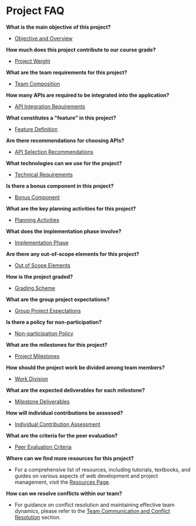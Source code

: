 # Project FAQ

**What is the main objective of this project?**
- [Objective and Overview](https://parsa-rajabi.github.io/cpsc-2350/project#overview)

**How much does this project contribute to our course grade?**
- [Project Weight](https://parsa-rajabi.github.io/cpsc-2350/project#overview)

**What are the team requirements for this project?**
- [Team Composition](https://parsa-rajabi.github.io/cpsc-2350/project#overview)

**How many APIs are required to be integrated into the application?**
- [API Integration Requirements](https://parsa-rajabi.github.io/cpsc-2350/project#about)

**What constitutes a "feature" in this project?**
- [Feature Definition](https://parsa-rajabi.github.io/cpsc-2350/project#about)

**Are there recommendations for choosing APIs?**
- [API Selection Recommendations](https://github.com/public-apis/public-apis)

**What technologies can we use for the project?**
- [Technical Requirements](https://parsa-rajabi.github.io/cpsc-2350/project#technical-requirements)

**Is there a bonus component in this project?**
- [Bonus Component](https://parsa-rajabi.github.io/cpsc-2350/project#bonus)

**What are the key planning activities for this project?**
- [Planning Activities](https://parsa-rajabi.github.io/cpsc-2350/project#planning)

**What does the implementation phase involve?**
- [Implementation Phase](https://parsa-rajabi.github.io/cpsc-2350/project#implementation)

**Are there any out-of-scope elements for this project?**
- [Out of Scope Elements](https://parsa-rajabi.github.io/cpsc-2350/project#out-of-scope)

**How is the project graded?**
- [Grading Scheme](https://parsa-rajabi.github.io/cpsc-2350/project#breakdown)

**What are the group project expectations?**
- [Group Project Expectations](https://parsa-rajabi.github.io/cpsc-2350/project#group-project-expectations)

**Is there a policy for non-participation?**
- [Non-participation Policy](https://parsa-rajabi.github.io/cpsc-2350/project#group-project-participation-policy)

**What are the milestones for this project?**
- [Project Milestones](https://parsa-rajabi.github.io/cpsc-2350/project#structure)

**How should the project work be divided among team members?**
- [Work Division](https://parsa-rajabi.github.io/cpsc-2350/project#planning)

**What are the expected deliverables for each milestone?**
- [Milestone Deliverables](https://parsa-rajabi.github.io/cpsc-2350/project#structure)

**How will individual contributions be assessed?**
- [Individual Contribution Assessment](https://parsa-rajabi.github.io/cpsc-2350/project#individual-marks)

**What are the criteria for the peer evaluation?**
- [Peer Evaluation Criteria](https://parsa-rajabi.github.io/cpsc-2350/project#individual-marks)

**Where can we find more resources for this project?**
- For a comprehensive list of resources, including tutorials, textbooks, and guides on various aspects of web development and project management, visit the [Resources Page](/resources).

**How can we resolve conflicts within our team?**
- For guidance on conflict resolution and maintaining effective team dynamics, please refer to the [Team Communication and Conflict Resolution](https://parsa-rajabi.github.io/cpsc-2350/project#group-project-expectations) section.

